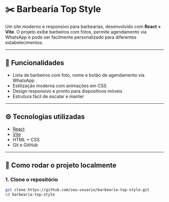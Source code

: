# ✂️ Barbearia Top Style

Um site moderno e responsivo para barbearias, desenvolvido com **React + Vite**. O projeto exibe barbeiros com fotos, permite agendamento via WhatsApp e pode ser facilmente personalizado para diferentes estabelecimentos.


---

## 🚀 Funcionalidades

- Lista de barbeiros com foto, nome e botão de agendamento via WhatsApp
- Estilização moderna com animações em CSS
- Design responsivo e pronto para dispositivos móveis
- Estrutura fácil de escalar e manter

---

## ⚙️ Tecnologias utilizadas

- [React](https://reactjs.org/)
- [Vite](https://vitejs.dev/)
- HTML + CSS
- Git e GitHub

---

## 🧪 Como rodar o projeto localmente

### 1. Clone o repositório

```bash
git clone https://github.com/seu-usuario/barbearia-top-style.git
cd barbearia-top-style
